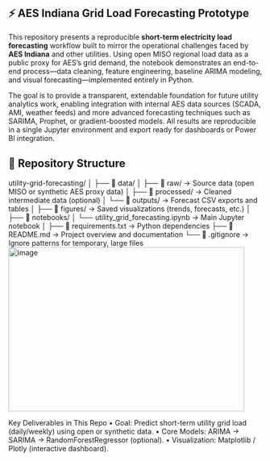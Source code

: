 ## ⚡ AES Indiana Grid Load Forecasting Prototype

This repository presents a reproducible **short-term electricity load forecasting** workflow built to mirror the operational challenges faced by **AES Indiana** and other utilities. Using open MISO regional load data as a public proxy for AES’s grid demand, the notebook demonstrates an end-to-end process—data cleaning, feature engineering, baseline ARIMA modeling, and visual forecasting—implemented entirely in Python.

The goal is to provide a transparent, extendable foundation for future utility analytics work, enabling integration with internal AES data sources (SCADA, AMI, weather feeds) and more advanced forecasting techniques such as SARIMA, Prophet, or gradient-boosted models. All results are reproducible in a single Jupyter environment and export ready for dashboards or Power BI integration.

## 🧱 Repository Structure
utility-grid-forecasting/
│
├── 📂 data/
│ ├── 📁 raw/ → Source data (open MISO or synthetic AES proxy data)
│ ├── 📁 processed/ → Cleaned intermediate data (optional)
│ └── 📁 outputs/ → Forecast CSV exports and tables
│
├── 📂 figures/ → Saved visualizations (trends, forecasts, etc.)
│
├── 📂 notebooks/
│ └── utility_grid_forecasting.ipynb → Main Jupyter notebook
│
├── 📄 requirements.txt → Python dependencies
├── 📄 README.md → Project overview and documentation
└── 📄 .gitignore → Ignore patterns for temporary, large files
<img width="468" height="326" alt="image" src="https://github.com/user-attachments/assets/b05e2bbd-4436-4792-9754-c9f3c59841e5" />

Key Deliverables in This Repo
•	Goal: Predict short-term utility grid load (daily/weekly) using open or synthetic data.
•	Core Models: ARIMA → SARIMA → RandomForestRegressor (optional).
•	Visualization: Matplotlib / Plotly (interactive dashboard).

